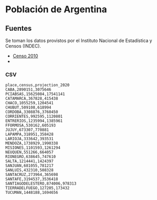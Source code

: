 # Población de Argentina

## Fuentes

Se toman los datos provistos por el Instituto Nacional de Estadística y Censos (INDEC).
* [Censo 2010](https://www.indec.gob.ar/indec/web/Nivel4-Tema-2-41-135)
* [Proyección 2020]:(https://www.indec.gob.ar/indec/web/Nivel4-Tema-2-24-85)

### CSV

```
place,census,projection_2020
CABA,2890151,3075646
PCIABSAS,15625084,17541141
CATAMARCA,367828,415438
CHACO,1055259,1204541
CHUBUT,509108,618994
CORDOBA,3308876,3760450
CORRIENTES,992595,1120801
ENTRERIOS,1235994,1385961
FFORMOSA,530162,605193
JUJUY,673307,770881
LAPAMPA,318951,358428
LARIOJA,333642,393531
MENDOZA,1738929,1990338
MISIONES,1101593,1261294
NEUQUEN,551266,664057
RIONEGRO,638645,747610
SALTA,1214441,1424397
SANJUAN,681055,781217
SANLUIS,432310,508328
SANTACRUZ,273964,365698
SANTAFE,3194537,3536418
SANTIAGODELESTERO,874006,978313
TIERRADELFUEGO,127205,173432
TUCUMAN,1448188,1694656
```